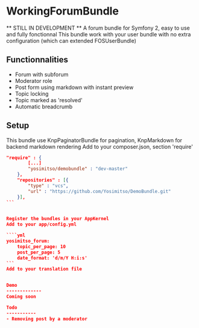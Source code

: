 WorkingForumBundle
==================
** STILL IN DEVELOPMENT **
A forum bundle for Symfony 2, easy to use and fully fonctionnal
This bundle work with your user bundle with no extra configuration (which can extended FOSUserBundle)


Functionnalities
------------------
- Forum with subforum
- Moderator role
- Post form using markdown with instant preview
- Topic locking
- Topic marked as 'resolved'
- Automatic breadcrumb


Setup
------------------
This bundle use KnpPaginatorBundle for pagination, KnpMarkdown for backend markdown rendering
Add to your composer.json, section 'require'
````json
"require" : {
        [...]
        "yosimitso/demobundle" : "dev-master"
    },
    "repositories" : [{
        "type" : "vcs",
        "url" : "https://github.com/Yosimitso/DemoBundle.git"
    }],
```


Register the bundles in your AppKernel
Add to your app/config.yml

````yml
yosimitso_forum:
    topic_per_page: 10
    post_per_page: 5
    date_format: 'd/m/Y H:i:s'
```    
Add to your translation file


Demo
-------------
Coming soon

Todo
-----------
- Removing post by a moderator

